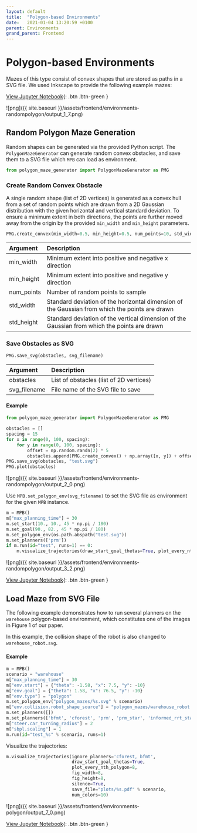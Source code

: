 ```yaml
---
layout: default
title:  "Polygon-based Environments"
date:   2021-01-04 13:20:59 +0100
parent: Environments
grand_parent: Frontend
---
```


# Polygon-based Environments

Mazes of this type consist of convex shapes that are stored as paths in a SVG file. We used Inkscape to provide the following example mazes:

[View Jupyter Notebook](https://github.com/eric-heiden/mpb/blob/master/plotting/Polygon%20Mazes.ipynb){: .btn .btn-green }
    
![png]({{ site.baseurl }}/assets/frontend/environments-randompolygon/output_1_7.png)

## Random Polygon Maze Generation

Random shapes can be generated via the provided Python script. The `PolygonMazeGenerator` can generate random convex obstacles, and save them to a SVG file which `MPB` can load as environment. 

```python
from polygon_maze_generator import PolygonMazeGenerator as PMG
```

### Create Random Convex Obstacle

A single random shape (list of 2D vertices) is generated as a convex hull from a set of random points which are drawn from a 2D Gaussian distribution with the given horizontal and vertical standard deviation. To ensure a minimum extent in both directions, the points are further moved away from the origin by the provided `min_width` and `min_height` parameters.

```py
PMG.create_convex(min_width=0.5, min_height=0.5, num_points=10, std_width=2., std_height=2.)
```

| Argument        | Description        |
|:----------------|:-------------------|
| min_width  | Minimum extent into positive and negative x direction |
| min_height | Minimum extent into positive and negative y direction |
| num_points | Number of random points to sample |
| std_width  | Standard deviation of the horizontal dimension of the Gaussian from which the points are drawn |
| std_height | Standard deviation of the vertical dimension of the Gaussian from which the points are drawn |

### Save Obstacles as SVG

```py
PMG.save_svg(obstacles, svg_filename)
```

| Argument        | Description        |
|:----------------|:-------------------|
| obstacles    | List of obstacles (list of 2D vertices) |
| svg_filename | File name of the SVG file to save |

#### Example

```python
from polygon_maze_generator import PolygonMazeGenerator as PMG

obstacles = []
spacing = 15
for x in range(0, 100, spacing):
    for y in range(0, 100, spacing):
        offset = np.random.randn(2) * 5
        obstacles.append(PMG.create_convex() + np.array([x, y]) + offset)
PMG.save_svg(obstacles, "test.svg")
PMG.plot(obstacles)
```
    
![png]({{ site.baseurl }}/assets/frontend/environments-randompolygon/output_2_0.png)

Use `MPB.set_polygon_env(svg_filename)` to set the SVG file as environment for the given `MPB` instance.


```python
m = MPB()
m["max_planning_time"] = 30
m.set_start(10., 10., 45 * np.pi / 180)
m.set_goal(90., 82., 45 * np.pi / 180)
m.set_polygon_env(os.path.abspath("test.svg"))
m.set_planners(['prm'])
if m.run(id="test", runs=1) == 0:
    m.visualize_trajectories(draw_start_goal_thetas=True, plot_every_nth_polygon=10, silence=True)
```
 
![png]({{ site.baseurl }}/assets/frontend/environments-randompolygon/output_3_2.png)

[View Jupyter Notebook](https://github.com/eric-heiden/mpb/blob/master/plotting/Polygon%20Maze%20Generation.ipynb){: .btn .btn-green }

## Load Maze from SVG File

The following example demonstrates how to run several planners on the `warehouse` polygon-based environment, which constitutes one of the images in Figure 1 of our paper.

In this example, the collision shape of the robot is also changed to `warehouse_robot.svg`.

#### Example

```python
m = MPB()
scenario = "warehouse"
m["max_planning_time"] = 30
m["env.start"] = {"theta": -1.58, "x": 7.5, "y": -10}
m["env.goal"] = {"theta": 1.58, "x": 76.5, "y": -10}
m["env.type"] = "polygon"
m.set_polygon_env("polygon_mazes/%s.svg" % scenario)
m["env.collision.robot_shape_source"] = "polygon_mazes/warehouse_robot.svg"
m.set_planners([])
m.set_planners(['bfmt', 'cforest', 'prm', 'prm_star', 'informed_rrt_star', 'sbpl_mha'])
m["steer.car_turning_radius"] = 2
m["sbpl.scaling"] = 1
m.run(id="test_%s" % scenario, runs=1)
```

Visualize the trajectories:

```python
m.visualize_trajectories(ignore_planners='cforest, bfmt',
                         draw_start_goal_thetas=True,
                         plot_every_nth_polygon=8,
                         fig_width=8,
                         fig_height=8,
                         silence=True,
                         save_file="plots/%s.pdf" % scenario,
                         num_colors=10)
```
    
![png]({{ site.baseurl }}/assets/frontend/environments-polygon/output_7_0.png)

[View Jupyter Notebook](https://github.com/eric-heiden/mpb/blob/master/plotting/Polygon%20Worlds%20Testing.ipynb){: .btn .btn-green }
    